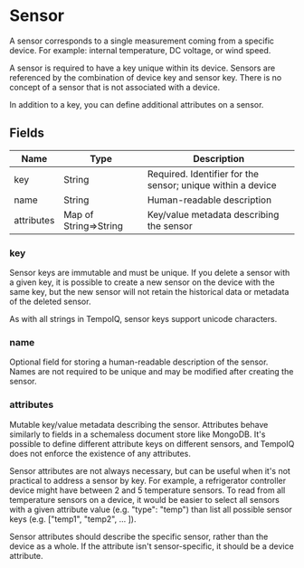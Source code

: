 # Sensor

A sensor corresponds to a single measurement coming from a specific device.
For example: internal temperature, DC voltage, or wind speed.

A sensor is required to have a key unique within its device. Sensors
are referenced by the combination of device key and sensor key. There
is no concept of a sensor that is not associated with a device.

In addition to a key, you can define additional attributes on a sensor.



## Fields

| Name | Type | Description |
|------|------|-------------|
| key | String | Required. Identifier for the sensor; unique within a device |
| name | String | Human-readable description |
| attributes | Map of String=>String | Key/value metadata describing the sensor |


### key

Sensor keys are immutable and must be unique. If you delete
a sensor with a given key, it is possible to create a new sensor on the device
with the same key, but the new sensor will not retain the historical data or
metadata of the deleted sensor.

As with all strings in TempoIQ, sensor keys support unicode characters.


### name

Optional field for storing a human-readable description of the sensor. Names
are not required to be unique and may be modified after creating the
sensor.


### attributes

Mutable key/value metadata describing the sensor. Attributes
behave similarly to fields in a schemaless document store like MongoDB.
It's possible to define different attribute keys on different sensors, and
TempoIQ does not enforce the existence of any attributes.

Sensor attributes are not always necessary, but can be useful when it's not
practical to address a sensor by key. For example, a refrigerator controller
device might have between 2 and 5 temperature sensors. To read from all
temperature sensors on a device, it would be easier to select all sensors with
a given attribute value (e.g. "type": "temp") than list all possible sensor
keys (e.g. ["temp1", "temp2", ... ]).

Sensor attributes should describe the specific sensor, rather than the
device as a whole. If the attribute isn't sensor-specific, it should be a
device attribute.
